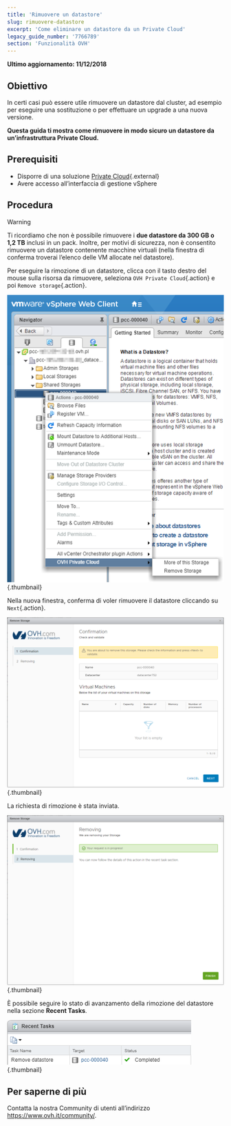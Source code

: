 ```yaml
---
title: 'Rimuovere un datastore'
slug: rimuovere-datastore
excerpt: 'Come eliminare un datastore da un Private Cloud'
legacy_guide_number: '7766789'
section: 'Funzionalità OVH'
---
```


**Ultimo aggiornamento: 11/12/2018**

## Obiettivo

In certi casi può essere utile rimuovere un datastore dal cluster, ad esempio per eseguire una sostituzione o per effettuare un upgrade a una nuova versione.

**Questa guida ti mostra come rimuovere in modo sicuro un datastore da un’infrastruttura Private Cloud.**


## Prerequisiti

* Disporre di una soluzione [Private Cloud](https://www.ovh.it/private-cloud/){.external}
* Avere accesso all’interfaccia di gestione vSphere


## Procedura

> [!warning]
>
> Ti ricordiamo che non è possibile rimuovere i **due datastore da 300 GB o 1,2 TB** inclusi in un pack. Inoltre, per motivi di sicurezza, non è consentito rimuovere un datastore contenente macchine virtuali (nella finestra di conferma troverai l’elenco delle VM allocate nel datastore).
> 


Per eseguire la rimozione di un datastore, clicca con il tasto destro del mouse sulla risorsa da rimuovere, seleziona `OVH Private Cloud`{.action} e poi `Remove storage`{.action}.

![Scelta del datastore](images/removestorage_01.png){.thumbnail}

Nella nuova finestra, conferma di voler rimuovere il datastore cliccando su `Next`{.action}. 

![Conferma della rimozione](images/removestorage_02.png){.thumbnail}

La richiesta di rimozione è stata inviata.

![Rimozione confermata](images/removestorage_03.png){.thumbnail}

È possibile seguire lo stato di avanzamento della rimozione del datastore nella sezione <b>Recent Tasks</b>.

![Attività di controllo della rimozione](images/removedatastore.png){.thumbnail}


## Per saperne di più

Contatta la nostra Community di utenti all’indirizzo <https://www.ovh.it/community/>.